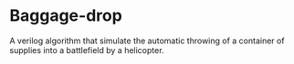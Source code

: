 # Baggage-drop
A verilog algorithm that simulate the automatic throwing of a container of supplies into a battlefield by a helicopter.
